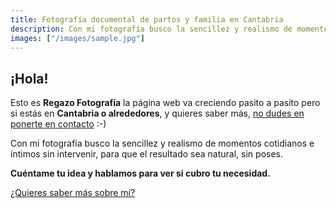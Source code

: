 ```yaml
---
title: Fotografía documental de partos y familia en Cantabria
description: Con mi fotografía busco la sencillez y realismo de momentos cotidianos e íntimos sin intervenir, para que el resultado sea natural, sin poses
images: ["/images/sample.jpg"]
---
```


## ¡Hola!

Esto es **Regazo Fotografía**  la página web va creciendo pasito a pasito pero si estás en **Cantabria o alrededores**, y quieres saber más, [no dudes en ponerte en contacto](/contacta "Contacta conmigo") :-)

Con mi fotografía busco la sencillez y realismo de momentos cotidianos e íntimos sin intervenir, para que el resultado sea natural, sin poses. 

**Cuéntame tu idea y hablamos para ver si cubro tu necesidad.**

[¿Quieres saber más sobre mí?](/sobre-mi "Sobre mí")